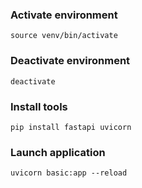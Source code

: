 ### Activate environment
```
source venv/bin/activate
```
### Deactivate environment
```
deactivate
```
### Install tools
```
pip install fastapi uvicorn 
```

### Launch application
```
uvicorn basic:app --reload
```